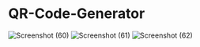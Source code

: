# QR-Code-Generator


![Screenshot (60)](https://user-images.githubusercontent.com/83161515/212770318-a1faf7c8-d680-4622-a881-8b668d856e79.png)
![Screenshot (61)](https://user-images.githubusercontent.com/83161515/212770327-ae0a4cc7-867d-4af6-8872-2d014d08e309.png)
![Screenshot (62)](https://user-images.githubusercontent.com/83161515/212770554-b0741c0a-6f83-489c-ab8b-cb82632aa92e.png)
